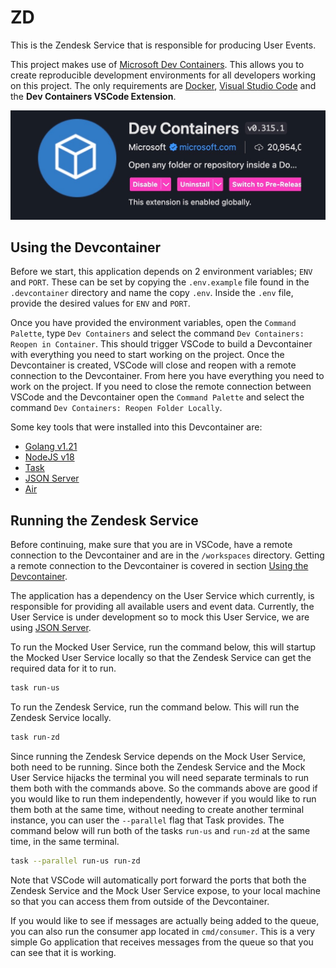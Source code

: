 # ZD

This is the Zendesk Service that is responsible for producing User Events.

This project makes use of [Microsoft Dev Containers](https://code.visualstudio.com/docs/devcontainers/containers). This allows you to create reproducible development environments for all developers working on this project. The only requirements are [Docker](https://www.docker.com/), [Visual Studio Code](https://code.visualstudio.com/) and the **Dev Containers VSCode Extension**.

![devcontainer extension](docs/images/devcontainer-extension.jpg)

## Using the Devcontainer

Before we start, this application depends on 2 environment variables; `ENV` and `PORT`. These can be set by copying the `.env.example` file found in the `.devcontainer` directory and name the copy `.env`. Inside the `.env` file, provide the desired values for `ENV` and `PORT`.

Once you have provided the environment variables, open the `Command Palette`, type `Dev Containers` and select the command `Dev Containers: Reopen in Container`. This should trigger VSCode to build a Devcontainer with everything you need to start working on the project. Once the Devcontainer is created, VSCode will close and reopen with a remote connection to the Devcontainer. From here you have everything you need to work on the project. If you need to close the remote connection between VSCode and the Devcontainer open the `Command Palette` and select the command `Dev Containers: Reopen Folder Locally`.

Some key tools that were installed into this Devcontainer are:

- [Golang v1.21](https://github.com/devcontainers/images/tree/main/src/go)
- [NodeJS v18](https://github.com/devcontainers/features/tree/main/src/node)
- [Task](https://github.com/eitsupi/devcontainer-features/tree/main/src/go-task)
- [JSON Server](https://www.npmjs.com/package/json-server)
- [Air](https://github.com/cosmtrek/air/tree/master)

## Running the Zendesk Service

Before continuing, make sure that you are in VSCode, have a remote connection to the Devcontainer and are in the `/workspaces` directory. Getting a remote connection to the Devcontainer is covered in section [Using the Devcontainer](#using-the-devcontainer).

The application has a dependency on the User Service which currently, is responsible for providing all available users and event data. Currently, the User Service is under development so to mock this User Service, we are using [JSON Server](https://www.npmjs.com/package/json-server). 

To run the Mocked User Service, run the command below, this will startup the Mocked User Service locally so that the Zendesk Service can get the required data for it to run.

``` bash
task run-us
```

To run the Zendesk Service, run the command below. This will run the Zendesk Service locally.

``` bash
task run-zd
```

Since running the Zendesk Service depends on the Mock User Service, both need to be running. Since both the Zendesk Service and the Mock User Service hijacks the terminal you will need separate terminals to run them both with the commands above. So the commands above are good if you would like to run them independently, however if you would like to run them both at the same time, without needing to create another terminal instance, you can user the `--parallel` flag that Task provides. The command below will run both of the tasks `run-us` and `run-zd` at the same time, in the same terminal.

``` bash
task --parallel run-us run-zd
```

Note that VSCode will automatically port forward the ports that both the Zendesk Service and the Mock User Service expose, to your local machine so that you can access them from outside of the Devcontainer.

If you would like to see if messages are actually being added to the queue, you can also run the consumer app located in `cmd/consumer`. This is a very simple Go application that receives messages from the queue so that you can see that it is working.
